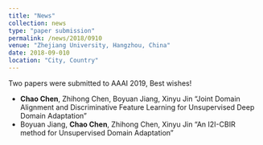 ```yaml
---
title: "News"
collection: news
type: "paper submission"
permalink: /news/2018/0910
venue: "Zhejiang University, Hangzhou, China"
date: 2018-09-010
location: "City, Country"
---
```


Two papers were submitted to AAAI 2019, Best wishes! 
* **Chao Chen**, Zhihong Chen, Boyuan Jiang, Xinyu Jin “Joint Domain Alignment and Discriminative Feature Learning for Unsupervised Deep Domain Adaptation”
* Boyuan Jiang, **Chao Chen**, Zhihong Chen, Xinyu Jin “An I2I-CBIR method for Unsupervised Domain Adaptation”
